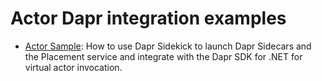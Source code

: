 # Actor Dapr integration examples

- [Actor Sample](./ActorSample): How to use Dapr Sidekick to launch Dapr Sidecars and the Placement service and integrate with the Dapr SDK for .NET for virtual actor invocation.

